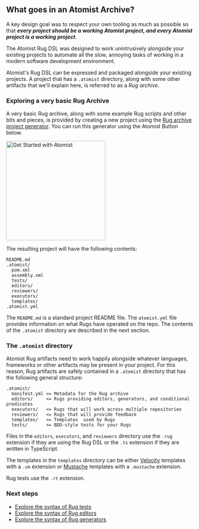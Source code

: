 ## What goes in an Atomist Archive?

A key design goal was to respect your own tooling as much as possible
so that ***every project should be a working Atomist project, and
every Atomist project is a working project***.

The Atomist Rug DSL was designed to work unintrusively alongside your
existing projects to automate all the slow, annoying tasks of working
in a modern software development environment.

Atomist's Rug DSL can be expressed and packaged alongside your
existing projects. A project that has a `.atomist` directory, along
with some other artifacts that we'll explain here, is referred to as a
*Rug archive*.

### Exploring a very basic Rug Archive

A very basic Rug archive, along with some example Rug scripts and
other bits and pieces, is provided by creating a new project using
the [Rug archive project generator][rug-generator].  You can run this
generator using the Atomist Button below.

[rug-generator]: https://github.com/atomist-rugs/rug-editors

[<img src="https://images.atomist.com/button/create-project.png" width="267" alt="Get Started with Atomist"/>](https://api.atomist.com/v1/projects/generators/99515d85-80ad-4e97-bf26-ed5a5406da05)

The resulting project will have the following contents:

```
README.md
.atomist/
  pom.xml
  assembly.xml
  tests/
  editors/
  reviewers/
  executors/
  templates/
.atomist.yml
```

The `README.md` is a standard project README file.  The
`atomist.yml` file provides information on what Rugs have operated
on the repo.  The contents of the `.atomist` directory are described
in the next section.

### The `.atomist` directory

Atomist Rug artifacts need to work happily alongside whatever
languages, frameworks or other artifacts may be present in your
project. For this reason, Rug artifacts are safely contained in a
`.atomist` directory that has the following general structure:

```
.atomist/
  manifest.yml <= Metadata for the Rug archive
  editors/     <= Rugs providing editors, generators, and conditional predicates
  executors/   <= Rugs that will work across multiple repositories
  reviewers/   <= Rugs that will provide feedback
  templates/   <= Templates  used by Rugs
  tests/       <= BDD-style tests for your Rugs
```

Files in the `editors`, `executors`, and `reviewers` directory use the
`.rug` extension if they are using the Rug DSL or the `.ts` extension
if they are written in TypeScript.

The templates in the `templates` directory can be
either [Velocity][velocity] templates with a `.vm` extension
or [Mustache][mustache] templates with a `.mustache` extension.

[velocity]: http://velocity.apache.org/
[mustache]: https://mustache.github.io/

Rug tests use the `.rt` extension.

### Next steps

*   [Explore the syntax of Rug tests](/reference-docs/rug/rug-tests.md)
*   [Explore the syntax of Rug editors](/reference-docs/rug/rug-editors.md)
*   [Explore the syntax of Rug generators](/reference-docs/rug/rug-generators.md)

